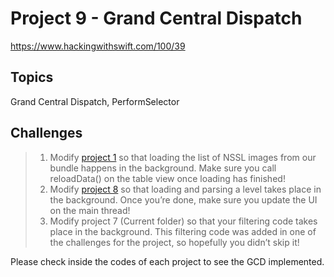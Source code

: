 # Project 9 - Grand Central Dispatch

https://www.hackingwithswift.com/100/39

## Topics

Grand Central Dispatch, PerformSelector

## Challenges

>1. Modify [project 1](https://github.com/juliobraganca/100-days-of-swift/tree/main/Projects/Project%2001) so that loading the list of NSSL images from our bundle happens in the background. Make sure you call reloadData() on the table view once loading has finished!
>2. Modify [project 8](https://github.com/juliobraganca/100-days-of-swift/tree/main/Projects/Project%2008) so that loading and parsing a level takes place in the background. Once you’re done, make sure you update the UI on the main thread!
>3. Modify project 7 (Current folder) so that your filtering code takes place in the background. This filtering code was added in one of the challenges for the project, so hopefully you didn’t skip it!

Please check inside the codes of each project to see the GCD implemented.
